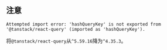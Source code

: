 ## 注意

```shell
Attempted import error: 'hashQueryKey' is not exported from '@tanstack/react-query' (imported as 'hashQueryKey').
```

将`@tanstack/react-query`从`^5.59.16`降为`^4.35.3`。

